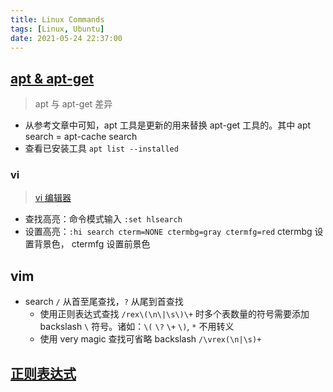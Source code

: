 ```yaml
---
title: Linux Commands
tags: [Linux, Ubuntu]
date: 2021-05-24 22:37:00
---
```


## [apt & apt-get](https://itsfoss.com/apt-vs-apt-get-difference/)

> apt 与 apt-get 差异

- 从参考文章中可知，apt 工具是更新的用来替换 apt-get 工具的。其中 apt search = apt-cache search
- 查看已安装工具 `apt list --installed`

### vi

> [vi 编辑器](http://vimdoc.sourceforge.net/htmldoc/syntax.html)

- 查找高亮：命令模式输入 `:set hlsearch`
- 设置高亮：`:hi search cterm=NONE ctermbg=gray ctermfg=red` ctermbg 设置背景色， ctermfg 设置前景色

## vim

- search `/` 从首至尾查找，`?` 从尾到首查找
    - 使用正则表达式查找 `/rex\(\n\|\s\)\+` 时多个表数量的符号需要添加 backslash `\` 符号。诸如：`\(` `\?` `\+` `\)`, `*` 不用转义
    - 使用 very magic 查找可省略 backslash `/\vrex(\n|\s)+`

## [正则表达式](https://en.wikipedia.org/wiki/Regular_expression)
